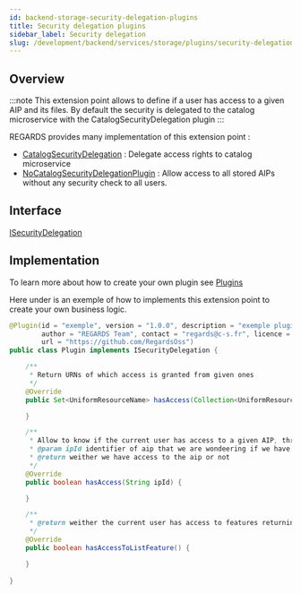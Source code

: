```yaml
---
id: backend-storage-security-delegation-plugins
title: Security delegation plugins
sidebar_label: Security delegation
slug: /development/backend/services/storage/plugins/security-delegation/
---
```




## Overview

:::note
This extension point allows to define if a user has access to a given AIP and its files. By default the security is delegated to the catalog microservice with the CatalogSecurityDelegation plugin
:::

REGARDS provides many implementation of this extension point :
 - [CatalogSecurityDelegation](https://github.com/RegardsOss/regards-plugins/blob/master/storage-plugins/catalog-security-delegation/src/main/java/fr/cnes/regards/modules/storage/plugins/security/CatalogSecurityDelegation.java) : Delegate access rights to catalog microservice
 - [NoCatalogSecurityDelegationPlugin](https://github.com/RegardsOss/regards-storage/blob/master/storage/storage-plugin/src/main/java/fr/cnes/regards/modules/storage/plugin/security/NoCatalogSecurityDelegationPlugin.java) : Allow access to all stored AIPs without any security check to all users.

## Interface

   [ISecurityDelegation](https://github.com/RegardsOss/regards-storage/blob/master/storage/storage-domain/src/main/java/fr/cnes/regards/modules/storage/domain/plugin/ISecurityDelegation.java)

## Implementation

To learn more about how to create your own plugin see [Plugins](../../../../framework/modules/plugins/)

Here under is an exemple of how to implements this extension point to create your own business logic.

```java
@Plugin(id = "exemple", version = "1.0.0", description = "exemple plugin",
        author = "REGARDS Team", contact = "regards@c-s.fr", licence = "LGPLv3.0", owner = "CSSI",
        url = "https://github.com/RegardsOss")
public class Plugin implements ISecurityDelegation {

    /**
     * Return URNs of which access is granted from given ones
     */
    @Override
    public Set<UniformResourceName> hasAccess(Collection<UniformResourceName> urns){

    }

    /**
     * Allow to know if the current user has access to a given AIP, through its ipId
     * @param ipId identifier of aip that we are wondeering if we have access to.
     * @return weither we have access to the aip or not
     */
    @Override
    public boolean hasAccess(String ipId) {

    }

    /**
     * @return weither the current user has access to features returning collections of AIP
     */
    @Override
    public boolean hasAccessToListFeature() {

    }
   
}
```

